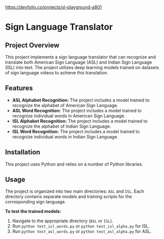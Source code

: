 https://devfolio.co/projects/sl-playground-a801
# Sign Language Translator

## Project Overview

This project implements a sign language translator that can recognize and translate both American Sign Language (ASL) and Indian Sign Language (ISL) into text. The project utilizes deep learning models trained on datasets of sign language videos to achieve this translation. 

## Features

- **ASL Alphabet Recognition:** The project includes a model trained to recognize the alphabet of American Sign Language.
- **ASL Word Recognition:** The project includes a model trained to recognize individual words in American Sign Language.
- **ISL Alphabet Recognition:** The project includes a model trained to recognize the alphabet of Indian Sign Language.
- **ISL Word Recognition:** The project includes a model trained to recognize individual words in Indian Sign Language.

## Installation

This project uses Python and relies on a number of Python libraries.


## Usage

The project is organized into two main directories: `ASL` and `ISL`.  Each directory contains separate models and training scripts for the corresponding sign language.


**To test the trained models:**

1. Navigate to the appropriate directory (`ASL` or `ISL`).
2. Run `python test_isl_words.py` or `python test_isl_alpha.py` for ISL.
3. Run `python test_asl_words.py` or `python test_asl_alpha.py` for ASL.
